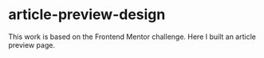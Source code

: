 # article-preview-design
This work is based on the Frontend Mentor challenge. Here I built an article preview page.
